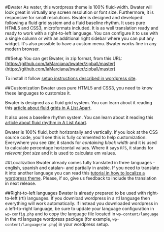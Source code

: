 #Bwater
As water, this wordpress theme is 100% fluid-width. Bwater will look great in virtually any screen resolution or font size. Furthermore, it is responsive for small resolutions. Bwater is designed and developed following a fluid grid system and a fluid baseline rhythm. It uses pure HTML5 and CSS3, microformats included. It is as well translation ready and ready to work with a right-to-left language. You can configure it to use with a single column or with an additional right sidebar where you can put any widget. It's also possible to have a custom menu. Bwater works fine in any modern browser.

##Setup
You can get Bwater, in zip format, from this URL: [https://github.com/laMarciana/bwater/zipball/master](https://github.com/laMarciana/bwater/zipball/master)

To install it follow [setup instructions described in wordpress site](http://codex.wordpress.org/Using_Themes#Adding_New_Themes).

##Customization
Bwater uses pure HTML5 and CSS3, you need to know these languages to customize it. 

Bwater is designed as a fluid grid system. You can learn about it reading this [article about fluid grids in A List Apart](www.alistapart.com/articles/fluidgrids/).

It also uses a baseline rhythm system. You can learn about it reading this [article about fluid rhythm in A List Apart](http://www.alistapart.com/articles/settingtypeontheweb).

Bwater is 100% fluid, both horizontally and vertically. If you look at the CSS source code, you'll see this is fully commented to help customization. Everywhere you see `CBW`, it stands for *containing block width* and it is used to calculate percentage horizontal values. Where it says `RFS`, it stands for *relevant font size* and it is used to calculate em values.

##Localization
Bwater already comes fully translated in three languages -english, spanish and catalan- and partially in arabic. If you need to translate it into another language you can read this [tutorial in how to localize a wordpress theme](http://www.solostream.com/blog/tutorials/translate-wordpress-theme/). Please, if so, give us feedback to include the translation in next release.

##Right-to-left languages
Bwater is already prepared to be used with right-to-left (rtl) languages. If you download wordpress in a rtl language then everything will work automatically. If instead you downloaded wordpress in a left-to-right language, be sure to update your language configuration in `wp-config.php` and to copy the language file located in `wp-content/language` in the rtl language wordpress package (for example, `wp-content/language/ar.php`) in your wordpress setup.
